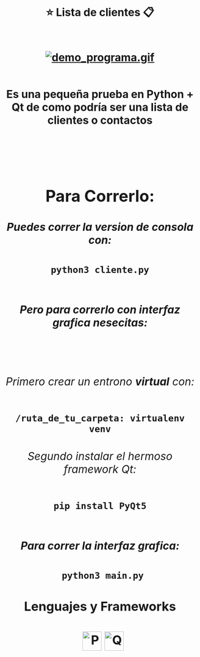 <h1 align="center">⭐️ Lista de clientes 📋<h1/>
<div align="center">
  <br />
<a href=#><img src="https://media.giphy.com/media/WTPtS1Svf1SV9BZE3T/giphy.gif" alt="demo_programa.gif" border="0"></a>
  <br /><br />
  <p>Es una pequeña prueba en Python + Qt de como podría ser una lista de clientes o contactos</p>
  <br /><br />
<div/>  

## Para Correrlo:
##### Puedes correr la version de consola con:  
```python3 cliente.py```  
      
##### Pero para correrlo con **interfaz grafica** nesecitas:  
     
###### Primero crear un entrono **virtual** con:  
``` /ruta_de_tu_carpeta: virtualenv venv ```  
###### Segundo instalar el hermoso framework Qt:  
``` pip install PyQt5 ```  
   
##### Para correr la interfaz grafica:  
``` python3 main.py``` 

<h3 align="center">Lenguajes y Frameworks<h3/> <div align="center"> 
<a href="https://github.com/NekoShooter?tab=repositories&q=&type=&language="><img src="https://i.ibb.co/Zd4fwqL/Python.png" alt="Python" width='50'></a>
<a href="https://github.com/NekoShooter?tab=repositories&q=&type=&language="><img src="https://i.ibb.co/QDXhVsT/QT.png" alt="QT" width='50'>
<div/>
<br /><br />
